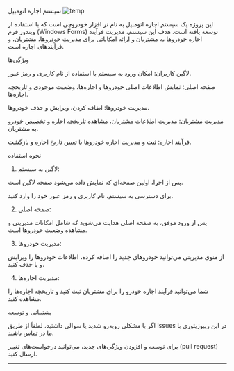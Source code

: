 سیستم اجاره اتومبیل     ![temp](https://github.com/user-attachments/assets/dc0ffa2f-aa85-4918-b947-109259116499)










این پروژه یک سیستم اجاره اتومبیل به نام نر افزار خودروچی است که با استفاده از ویندوز فرم (Windows Forms) توسعه یافته است. هدف این سیستم، مدیریت فرآیند اجاره خودروها به مشتریان و ارائه امکاناتی برای مدیریت خودروها، مشتریان، و فرآیندهای اجاره است.

ویژگی‌ها

لاگین کاربران: امکان ورود به سیستم با استفاده از نام کاربری و رمز عبور.

صفحه اصلی: نمایش اطلاعات اصلی خودروها و اجاره‌ها، وضعیت موجودی و تاریخچه اجاره‌ها.

مدیریت خودروها: اضافه کردن، ویرایش و حذف خودروها.

مدیریت مشتریان: مدیریت اطلاعات مشتریان، مشاهده تاریخچه اجاره و تخصیص خودرو به مشتریان.

فرآیند اجاره: ثبت و مدیریت اجاره خودروها با تعیین تاریخ اجاره و بازگشت.




نحوه استفاده

1. لاگین به سیستم:

پس از اجرا، اولین صفحه‌ای که نمایش داده می‌شود صفحه لاگین است.

برای دسترسی به سیستم، نام کاربری و رمز عبور خود را وارد کنید.



2. صفحه اصلی:

پس از ورود موفق، به صفحه اصلی هدایت می‌شوید که شامل امکانات مدیریتی و مشاهده وضعیت خودروها است.



3. مدیریت خودروها:

از منوی مدیریتی می‌توانید خودروهای جدید را اضافه کرده، اطلاعات خودروها را ویرایش و یا حذف کنید.



4. مدیریت اجاره‌ها:

شما می‌توانید فرآیند اجاره خودرو را برای مشتریان ثبت کنید و تاریخچه اجاره‌ها را مشاهده کنید.



پشتیبانی و توسعه

اگر با مشکلی روبه‌رو شدید یا سوالی داشتید، لطفاً از طریق Issues در این ریپوزیتوری با ما در تماس باشید.

برای توسعه و افزودن ویژگی‌های جدید، می‌توانید درخواست‌های تغییر (pull request) ارسال کنید.

---


 
